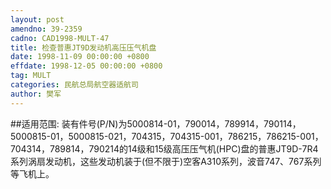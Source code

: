 ```yaml
---
layout: post
amendno: 39-2359
cadno: CAD1998-MULT-47
title: 检查普惠JT9D发动机高压压气机盘
date: 1998-11-09 00:00:00 +0800
effdate: 1998-12-05 00:00:00 +0800
tag: MULT
categories: 民航总局航空器适航司
author: 樊军
---
```


##适用范围:
装有件号(P/N)为5000814-01，790014，789914，790114，5000815-01，5000815-021，704315，704315-001，786215，786215-001，704314，789814，790214的14级和15级高压压气机(HPC)盘的普惠JT9D-7R4系列涡扇发动机，这些发动机装于(但不限于)空客A310系列，波音747、767系列等飞机上。

